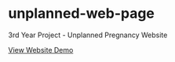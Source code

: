 # unplanned-web-page

3rd Year Project - Unplanned Pregnancy Website

[View Website Demo](http://ambah-muller.github.io/unplanned-web-page)
